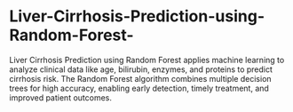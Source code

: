 # Liver-Cirrhosis-Prediction-using-Random-Forest-
Liver Cirrhosis Prediction using Random Forest applies machine learning to analyze clinical data like age, bilirubin, enzymes, and proteins to predict cirrhosis risk. The Random Forest algorithm combines multiple decision trees for high accuracy, enabling early detection, timely treatment, and improved patient outcomes.
